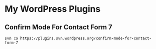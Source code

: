 # My WordPress Plugins

## Confirm Mode For Contact Form 7

```shell
svn co https://plugins.svn.wordpress.org/confirm-mode-for-contact-form-7
```